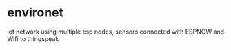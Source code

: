 # environet
iot network using multiple esp nodes, sensors connected with ESPNOW and Wifi to thingspeak 
